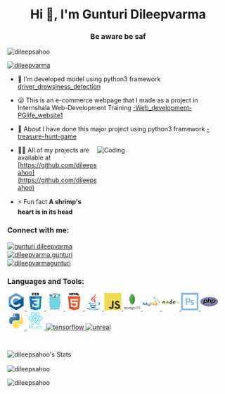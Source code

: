 <h1 align="center">Hi 👋, I'm Gunturi Dileepvarma</h1>
<h3 align="center">Be aware be saf</h3>

<p align="left"> <img src="https://komarev.com/ghpvc/?username=dileepsahoo&label=Profile%20views&color=0e75b6&style=flat" alt="dileepsahoo" /> </p>

<p align="left"> <a href="https://twitter.com/dileepvarma" target="blank"> <img src="https://img.shields.io/twitter/follow/dileepvarma?logo=twitter&style=for-the-badge" alt="dileepvarma"  /></a> </p>

- 🔭 I'm developed model using python3 framework [driver_drowsiness_detection](https://github.com/dileepsahoo/driver_drowsiness_detection.git)

- 😜 This is an e-commerce webpage that I made as a project in Internshala Web-Development Training [-Web_development-PGlife_website1](https://github.com/dileepsahoo/-Web_development-PGlife_website1.git)

- 🤝 About I have done this major project using python3 framework [-treasure-hunt-game](https://github.com/dileepsahoo/-treasure-hunt-game.git)

<img align="right" alt="Coding" width="300" height="300" src="https://media.tenor.com/rePDfDWO3XoAAAAd/hacking.gif">

- 👨‍💻 All of my projects are available at [https://github.com/dileepsahoo](https://github.com/dileepsahoo)

- ⚡ Fun fact **A shrimp's heart is in its head**

  

<h3 align="left">Connect with me:</h3>
<p align="left">
<a href="https://linkedin.com/in/gunturi dileepvarma" target="blank"><img align="center" src="https://raw.githubusercontent.com/rahuldkjain/github-profile-readme-generator/master/src/images/icons/Social/linked-in-alt.svg" alt="gunturi dileepvarma" height="30" width="40" /></a>
<a href="https://fb.com/dileepvarma.gunturi" target="blank"><img align="center" src="https://raw.githubusercontent.com/rahuldkjain/github-profile-readme-generator/master/src/images/icons/Social/facebook.svg" alt="dileepvarma.gunturi" height="30" width="40" /></a>
<a href="https://instagram.com/dileepvarmagunturi" target="blank"><img align="center" src="https://raw.githubusercontent.com/rahuldkjain/github-profile-readme-generator/master/src/images/icons/Social/instagram.svg" alt="dileepvarmagunturi" height="30" width="40" /></a>
</p>

<h3 align="left">Languages and Tools:</h3>
<p align="left"> <a href="https://www.cprogramming.com/" target="_blank" rel="noreferrer"> <img src="https://raw.githubusercontent.com/devicons/devicon/master/icons/c/c-original.svg" alt="c" width="40" height="40"/> </a> <a href="https://www.w3schools.com/css/" target="_blank" rel="noreferrer"> <img src="https://raw.githubusercontent.com/devicons/devicon/master/icons/css3/css3-original-wordmark.svg" alt="css3" width="40" height="40"/> </a> <a href="https://golang.org" target="_blank" rel="noreferrer"> <img src="https://raw.githubusercontent.com/devicons/devicon/master/icons/go/go-original.svg" alt="go" width="40" height="40"/> </a> <a href="https://www.w3.org/html/" target="_blank" rel="noreferrer"> <img src="https://raw.githubusercontent.com/devicons/devicon/master/icons/html5/html5-original-wordmark.svg" alt="html5" width="40" height="40"/> </a> <a href="https://www.java.com" target="_blank" rel="noreferrer"> <img src="https://raw.githubusercontent.com/devicons/devicon/master/icons/java/java-original.svg" alt="java" width="40" height="40"/> </a> <a href="https://developer.mozilla.org/en-US/docs/Web/JavaScript" target="_blank" rel="noreferrer"> <img src="https://raw.githubusercontent.com/devicons/devicon/master/icons/javascript/javascript-original.svg" alt="javascript" width="40" height="40"/> </a> <a href="https://www.mongodb.com/" target="_blank" rel="noreferrer"> <img src="https://raw.githubusercontent.com/devicons/devicon/master/icons/mongodb/mongodb-original-wordmark.svg" alt="mongodb" width="40" height="40"/> </a> <a href="https://www.mysql.com/" target="_blank" rel="noreferrer"> <img src="https://raw.githubusercontent.com/devicons/devicon/master/icons/mysql/mysql-original-wordmark.svg" alt="mysql" width="40" height="40"/> </a> <a href="https://nodejs.org" target="_blank" rel="noreferrer"> <img src="https://raw.githubusercontent.com/devicons/devicon/master/icons/nodejs/nodejs-original-wordmark.svg" alt="nodejs" width="40" height="40"/> </a> <a href="https://www.photoshop.com/en" target="_blank" rel="noreferrer"> <img src="https://raw.githubusercontent.com/devicons/devicon/master/icons/photoshop/photoshop-line.svg" alt="photoshop" width="40" height="40"/> </a> <a href="https://www.php.net" target="_blank" rel="noreferrer"> <img src="https://raw.githubusercontent.com/devicons/devicon/master/icons/php/php-original.svg" alt="php" width="40" height="40"/> </a> <a href="https://www.python.org" target="_blank" rel="noreferrer"> <img src="https://raw.githubusercontent.com/devicons/devicon/master/icons/python/python-original.svg" alt="python" width="40" height="40"/> </a> <a href="https://reactjs.org/" target="_blank" rel="noreferrer"> <img src="https://raw.githubusercontent.com/devicons/devicon/master/icons/react/react-original-wordmark.svg" alt="react" width="40" height="40"/> </a> <a href="https://www.tensorflow.org" target="_blank" rel="noreferrer"> <img src="https://www.vectorlogo.zone/logos/tensorflow/tensorflow-icon.svg" alt="tensorflow" width="40" height="40"/> </a> <a href="https://unrealengine.com/" target="_blank" rel="noreferrer"> <img src="https://raw.githubusercontent.com/kenangundogan/fontisto/036b7eca71aab1bef8e6a0518f7329f13ed62f6b/icons/svg/brand/unreal-engine.svg" alt="unreal" width="40" height="40"/> </a> </p></br>


![dileepsahoo's Stats](https://github-readme-stats.vercel.app/api?username=dileepsahoo&theme=monokai&show_icons=true&hide_border=true&count_private=true)

<p><img align="center" width="470" height="" src="https://github-readme-streak-stats.herokuapp.com/?user=dileepsahoo&theme=monokai&hide_border=true" alt="dileepsahoo" /></p>
<p><img src="https://github-readme-stats.vercel.app/api/top-langs/?username=dileepsahoo&theme=monokai&show_icons=true&hide_border=true&layout=compact" alt="dileepsahoo" /></p>
